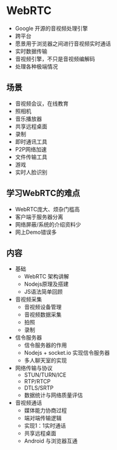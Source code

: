 # WebRTC

- Google 开源的音视频处理引擎
- 跨平台
- 愿景用于浏览器之间进行音视频实时通话
- 实时数据传输
- 音视频引擎，不只是音视频编解码
- 处理各种极端情况

## 场景

- 音视频会议，在线教育
- 照相机
- 音乐播放器
- 共享远程桌面
- 录制
- 即时通讯工具
- P2P网络加速
- 文件传输工具
- 游戏
- 实时人脸识别

## 学习WebRTC的难点

- WebRTC庞大、烦杂门槛高
- 客户端于服务器分离
- 网络屏蔽/系统的介绍资料少
- 网上Demo错误多

## 内容

- 基础
  - WebRTC 架构讲解
  - Nodejs原理及搭建
  - JS语法简单回顾
- 音视频采集
  - 音视频设备管理
  - 音视频数据采集
  - 拍照
  - 录制
- 信令服务器
  - 信令服务器的作用
  - Nodejs + socket.io 实现信令服务器
  - 多人聊天室的实现
- 网络传输与协议
  - STUN/TURN/ICE
  - RTP/RTCP
  - DTLS/SRTP
  - 数据统计与网络质量评估
- 音视频通话
  - 媒体能力协商过程
  - 端对端传输逻辑
  - 实现1：1实时通话
  - 共享远程桌面
  - Android 与浏览器互通
